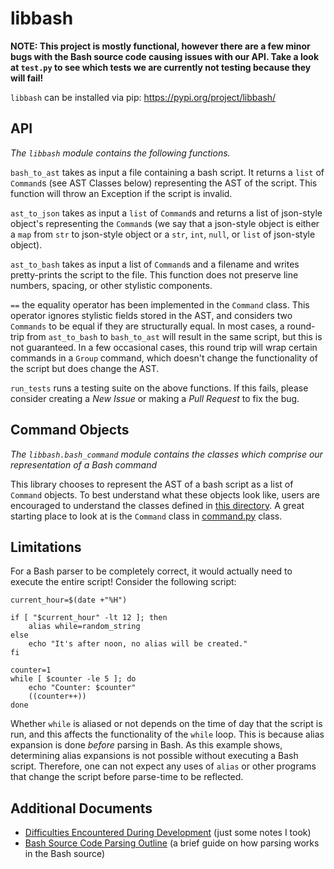 # libbash

**NOTE: This project is mostly functional, however there are a few minor bugs with the Bash source code causing issues with our API. Take a look at `test.py` to see which tests we are currently not testing because they will fail!**

`libbash` can be installed via pip: https://pypi.org/project/libbash/ 

## API

*The `libbash` module contains the following functions.*

`bash_to_ast` takes as input a file containing a bash script. It returns a `list` of `Command`s (see AST Classes below) representing the AST of the script. This function will throw an Exception if the script is invalid.

`ast_to_json` takes as input a `list` of `Command`s and returns a list of json-style object's representing the `Command`s (we say that a json-style object is either a `map` from `str` to json-style object or a `str`, `int`, `null`, or `list` of json-style object).

`ast_to_bash` takes as input a list of `Command`s and a filename and writes pretty-prints the script to the file. This function does not preserve line numbers, spacing, or other stylistic components.

`==` the equality operator has been implemented in the `Command` class. This operator ignores stylistic fields stored in the AST, and considers two `Commands` to be equal if they are structurally equal. In most cases, a round-trip from `ast_to_bash` to `bash_to_ast` will result in the same script, but this is not guaranteed. In a few occasional cases, this round trip will wrap certain commands in a `Group` command, which doesn't change the functionality of the script but does change the AST.

`run_tests` runs a testing suite on the above functions. If this fails, please consider creating a *New Issue* or making a *Pull Request* to fix the bug.

## Command Objects

*The `libbash.bash_command` module contains the classes which comprise our representation of a Bash command*

This library chooses to represent the AST of a bash script as a list of `Command` objects. To best understand what these objects look like, users are encouraged to understand the classes defined in [this directory](./libbash/bash_command). A great starting place to look at is the `Command` class in [command.py](./libbash/bash_command/command.py) class.

## Limitations

For a Bash parser to be completely correct, it would actually need to execute the entire script! Consider the following script:

```
current_hour=$(date +"%H")

if [ "$current_hour" -lt 12 ]; then
    alias while=random_string
else
    echo "It's after noon, no alias will be created."
fi

counter=1
while [ $counter -le 5 ]; do
    echo "Counter: $counter"
    ((counter++))
done
```

Whether `while` is aliased or not depends on the time of day that the script is run, and this affects the functionality of the `while` loop. This is because alias expansion is done 
*before* parsing in Bash. As this example shows, determining alias expansions is not possible without executing a Bash script. Therefore, one can not expect any uses of `alias` or 
other programs that change the script before parse-time to be reflected.

## Additional Documents

- [Difficulties Encountered During Development](https://docs.google.com/document/d/1Jn4z_QSTCoth_HvBtGE_DkAR0Z8O4B9eRKOKeV8njas/edit?usp=sharing) (just some notes I took)
- [Bash Source Code Parsing Outline](https://docs.google.com/document/d/1qZ4OX3BBX7esKu_wB-GmGvgEL5VFEFFTtifKwQdwTDw/edit?usp=sharing) (a brief guide on how parsing works in the Bash source)
